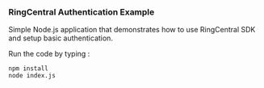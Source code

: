 ### RingCentral Authentication Example

Simple Node.js application that demonstrates how to use RingCentral SDK and setup basic authentication.

Run the code by typing :

``` 
npm install
node index.js
```